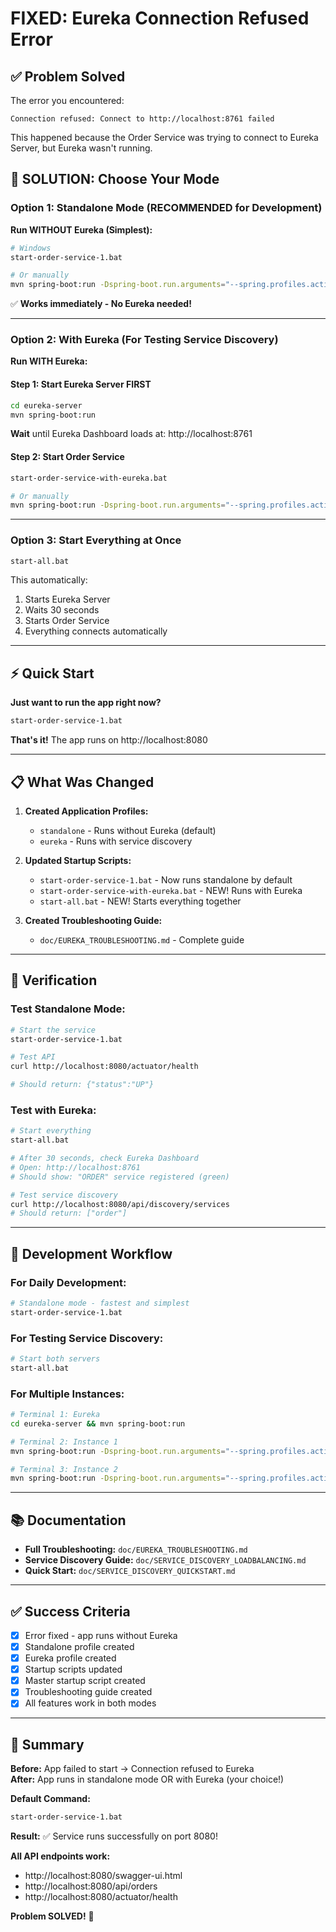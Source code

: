 # FIXED: Eureka Connection Refused Error

## ✅ Problem Solved

The error you encountered:
```
Connection refused: Connect to http://localhost:8761 failed
```

This happened because the Order Service was trying to connect to Eureka Server, but Eureka wasn't running.

## 🚀 SOLUTION: Choose Your Mode

### Option 1: Standalone Mode (RECOMMENDED for Development)

**Run WITHOUT Eureka (Simplest):**

```bash
# Windows
start-order-service-1.bat

# Or manually
mvn spring-boot:run -Dspring-boot.run.arguments="--spring.profiles.active=standalone"
```

✅ **Works immediately - No Eureka needed!**

---

### Option 2: With Eureka (For Testing Service Discovery)

**Run WITH Eureka:**

#### Step 1: Start Eureka Server FIRST
```bash
cd eureka-server
mvn spring-boot:run
```

**Wait** until Eureka Dashboard loads at: http://localhost:8761

#### Step 2: Start Order Service
```bash
start-order-service-with-eureka.bat

# Or manually
mvn spring-boot:run -Dspring-boot.run.arguments="--spring.profiles.active=eureka"
```

---

### Option 3: Start Everything at Once

```bash
start-all.bat
```

This automatically:
1. Starts Eureka Server
2. Waits 30 seconds
3. Starts Order Service
4. Everything connects automatically

---

## ⚡ Quick Start

**Just want to run the app right now?**

```bash
start-order-service-1.bat
```

**That's it!** The app runs on http://localhost:8080

---

## 📋 What Was Changed

1. **Created Application Profiles:**
   - `standalone` - Runs without Eureka (default)
   - `eureka` - Runs with service discovery

2. **Updated Startup Scripts:**
   - `start-order-service-1.bat` - Now runs standalone by default
   - `start-order-service-with-eureka.bat` - NEW! Runs with Eureka
   - `start-all.bat` - NEW! Starts everything together

3. **Created Troubleshooting Guide:**
   - `doc/EUREKA_TROUBLESHOOTING.md` - Complete guide

---

## 🎯 Verification

### Test Standalone Mode:

```bash
# Start the service
start-order-service-1.bat

# Test API
curl http://localhost:8080/actuator/health

# Should return: {"status":"UP"}
```

### Test with Eureka:

```bash
# Start everything
start-all.bat

# After 30 seconds, check Eureka Dashboard
# Open: http://localhost:8761
# Should show: "ORDER" service registered (green)

# Test service discovery
curl http://localhost:8080/api/discovery/services
# Should return: ["order"]
```

---

## 🔧 Development Workflow

### For Daily Development:
```bash
# Standalone mode - fastest and simplest
start-order-service-1.bat
```

### For Testing Service Discovery:
```bash
# Start both servers
start-all.bat
```

### For Multiple Instances:
```bash
# Terminal 1: Eureka
cd eureka-server && mvn spring-boot:run

# Terminal 2: Instance 1
mvn spring-boot:run -Dspring-boot.run.arguments="--spring.profiles.active=eureka"

# Terminal 3: Instance 2
mvn spring-boot:run -Dspring-boot.run.arguments="--spring.profiles.active=eureka,--server.port=8081"
```

---

## 📚 Documentation

- **Full Troubleshooting:** `doc/EUREKA_TROUBLESHOOTING.md`
- **Service Discovery Guide:** `doc/SERVICE_DISCOVERY_LOADBALANCING.md`
- **Quick Start:** `doc/SERVICE_DISCOVERY_QUICKSTART.md`

---

## ✅ Success Criteria

- [x] Error fixed - app runs without Eureka
- [x] Standalone profile created
- [x] Eureka profile created
- [x] Startup scripts updated
- [x] Master startup script created
- [x] Troubleshooting guide created
- [x] All features work in both modes

---

## 🎉 Summary

**Before:** App failed to start → Connection refused to Eureka  
**After:** App runs in standalone mode OR with Eureka (your choice!)

**Default Command:**
```bash
start-order-service-1.bat
```

**Result:** ✅ Service runs successfully on port 8080!

**All API endpoints work:**
- http://localhost:8080/swagger-ui.html
- http://localhost:8080/api/orders
- http://localhost:8080/actuator/health

**Problem SOLVED!** 🎊

